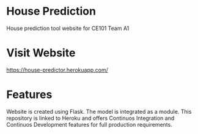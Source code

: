 # House Prediction

House prediction tool website for CE101 Team A1

# Visit Website
https://house-predictor.herokuapp.com/

# Features
Website is created using Flask. The model is integrated as a module. This repository is linked to Heroku and offers Continuos Integration and Continuos Development features for full production requirements.
